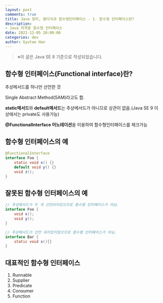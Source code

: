 ```yaml
---
layout: post
comments: true
title: Java 정리, 람다식과 함수형인터페이스 - 1. 함수형 인터페이스란?
description: 
- Java 자격증 함수형 인터페이스
date: 2021-12-05 10:00:00
categories: dev
author: Gyutae Han
---
```


> ※이 글은 Java SE 8 기준으로 작성되었습니다.



## 함수형 인터페이스(Functional interface)란?

추상메서드를 하나만 선언한 것

Single Abstract Method(SAM)라고도 함.

**static메서드**와 **default메서드**는 추상메서드가 아니므로 상관이 없음.(Java SE 9 이상에서는 private도 사용가능)

**@FunctionalInterface 어노테이션**을 이용하여 함수형인터페이스를 체크가능



## 함수형 인터페이스의 예

```java
@FunctionalInterface
interface Foo { 
    static void x() {}
    default void y() {}
    void z();
}
```



## 잘못된 함수형 인터페이스의 예

```java
// 추상메서드가 두 개 선언되어있으므로 함수형 인터페이스가 아님.
interface Foo {
    void x();
    void y();
}

// 추상메서드가 선언 되어있지않으므로 함수형 인터페이스가 아님.
interface Bar {
    static void x(){}
}
```



## 대표적인 함수형 인터페이스

1. Runnable
2. Supplier
3. Predicate
4. Consumer
5. Function